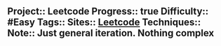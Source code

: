 Project:: Leetcode
Progress:: true
Difficulty:: #Easy 
Tags:: 
Sites:: [Leetcode](https://leetcode.com/problems/get-maximum-in-generated-array/description/)
Techniques:: 
Note:: Just general iteration. Nothing complex
---
